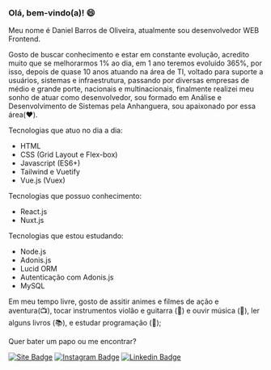 ### Olá, bem-vindo(a)! 😄

Meu nome é Daniel Barros de Oliveira, atualmente sou desenvolvedor WEB Frontend.

Gosto de buscar conhecimento e estar em constante evolução, acredito muito que se melhorarmos 1% ao dia, em 1 ano teremos evoluido 365%, por isso, depois de quase 10 anos atuando na área de TI, voltado para suporte a usuários, sistemas e infraestrutura, passando por diversas empresas de médio e grande porte, nacionais e multinacionais, finalmente realizei meu sonho de atuar como desenvolvedor, sou formado em Análise e Desenvolvimento de Sistemas pela Anhanguera, sou apaixonado por essa área(❤️).

Tecnologias que atuo no dia a dia:

- HTML
- CSS (Grid Layout e Flex-box)
- Javascript (ES6+)
- Tailwind e Vuetify
- Vue.js (Vuex)

Tecnologias que possuo conhecimento:

- React.js
- Nuxt.js

Tecnologias que estou estudando:

- Node.js
- Adonis.js
- Lucid ORM
- Autenticação com Adonis.js
- MySQL

Em meu tempo livre, gosto de assitir animes e filmes de ação e aventura(📺), tocar instrumentos violão e guitarra (🎸) e ouvir música (🎵), ler alguns livros (📚), e estudar programação (🙂);

Quer bater um papo ou me encontrar?

[![Site Badge](https://img.shields.io/badge/Site-danieloliveira.info-black)](http://danieloliveira.info/)
[![Instagram Badge](https://img.shields.io/badge/-Instagram-red?style=flat-square&labelColor=red&logo=instagram&logoColor=white&link=https://www.instagram.com/danieloliveira_dev/)](https://www.instagram.com/danieloliveira_dev/)
[![Linkedin Badge](https://img.shields.io/badge/-LinkedIn-blue?style=flat-square&logo=Linkedin&logoColor=white&link=https://www.linkedin.com/in/danielbarrosdeoliveira/)](https://www.linkedin.com/in/danielbarrosdeoliveira/)

